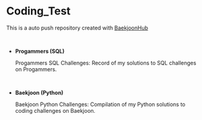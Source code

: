 # Coding_Test
This is a auto push repository created with [BaekjoonHub](https://github.com/BaekjoonHub/BaekjoonHub)

<br/>

- **Progammers (SQL)**

  Progammers SQL Challenges: Record of my solutions to SQL challenges on Progammers.
  
<br/>

- **Baekjoon (Python)**

  Baekjoon Python Challenges: Compilation of my Python solutions to coding challenges on Baekjoon.
